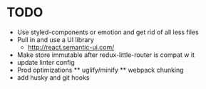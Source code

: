 # TODO
* Use styled-components or emotion and get rid of all less files
* Pull in and use a UI library
  * http://react.semantic-ui.com/
* Make store immutable after redux-little-router is compat w it
* update linter config
* Prod optimizations
** uglify/minify
** webpack chunking
* add husky and git hooks
